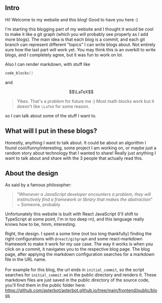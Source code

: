 ## Intro
Hi! Welcome to my website and this blog! Good to have you here :)

I'm starting this blogging part of my website and I thought it would be cool to make it like a git graph (which you will probably see properly as I add more blogs). The main idea is that each blog is a commit, and each git branch can represent different "topics" I can write blogs about. Not entirely sure how the last part will work yet. You may think this is an overkill to write blogs, and I completely agree, but it was fun to work on lol.


Also I can render markdown, with stuff like 
```cpp
code_blocks()
```
and
```math
\LaTeX
```
> Yikes. That's a problem for future me :) Most math blocks work but it doesn't like `\LaTeX` for some reason.

so I can talk about some of the stuff I want to. 

## What will I put in these blogs?
Honestly, anything I want to talk about. It could be about an algorithm I found cool/funny/interesting, some project I am working on, or maybe just a random story about technology that I wanted to share! Really just anything I want to talk about and share with the 3 people that actually read this. 


## About the design
As said by a famous philosopher:
> "*Whenever a JavaScript developer encounters a problem, they will instinctively find a framework or library that makes the abstraction*" \
> ~ Someone, probably

Unfortunately this website is built with React JavaScript (I'll shift to TypeScript at some point, I'm in too deep rn), and this language really knows how to be, hmm, interesting. 

Right, the design. I spent a some time (not too long thankfully) finding the right configurations with `@react/gitgraph` and some react-markdown framework to make it work for my use case. The way it works is when you click on a commit, it navigates you to the respective blog page. The blog page, after applying the markdown configuration searches for a markdown file in the URL name. \
\
For example for this blog, the url ends in `initial_commit`, so the script searches for `initial_commit.md` in the public directory and renders it. These markdown files are just saved in the public directory of the source code, you'll find them in the public folder here:\
https://github.com/asterbot/asterbot.github.io/tree/main/frontend/public/blogs
